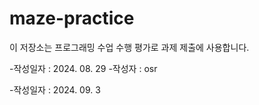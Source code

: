 # maze-practice
이 저장소는  프로그래밍 수업 수행 평가로 과제 제출에 사용합니다.

-작성일자 : 2024. 08. 29
-작성자 : osr

-작성일자 : 2024. 09. 3

